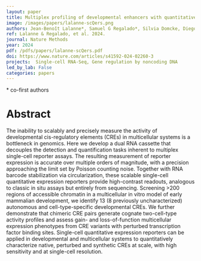 ```yaml
---
layout: paper
title: Multiplex profiling of developmental enhancers with quantitative, single-cell expression reporters
image: /images/papers/lalanne-scQers.png
authors: Jean-Benoît Lalanne*, Samuel G Regalado*, Silvia Domcke, Diego Calderon, Beth K Martin, Xiaoyi Li, Tony Li, Chase C Suiter, Choli Lee, Cole Trapnell, Jay Shendure
ref: Lalanne & Regalado, et al. 2024.
journal: Nature Methods
year: 2024
pdf: /pdfs/papers/lalanne-scQers.pdf
doi: https://www.nature.com/articles/s41592-024-02260-3
projects:  Single-cell RNA-Seq, Gene regulation by noncoding DNA
led_by_lab: False
categories: papers
---
```


\* co-first authors

# Abstract

The inability to scalably and precisely measure the activity of developmental cis-regulatory elements (CREs) in multicellular systems is a bottleneck in genomics. Here we develop a dual RNA cassette that decouples the detection and quantification tasks inherent to multiplex single-cell reporter assays. The resulting measurement of reporter expression is accurate over multiple orders of magnitude, with a precision approaching the limit set by Poisson counting noise. Together with RNA barcode stabilization via circularization, these scalable single-cell quantitative expression reporters provide high-contrast readouts, analogous to classic in situ assays but entirely from sequencing. Screening >200 regions of accessible chromatin in a multicellular in vitro model of early mammalian development, we identify 13 (8 previously uncharacterized) autonomous and cell-type-specific developmental CREs. We further demonstrate that chimeric CRE pairs generate cognate two-cell-type activity profiles and assess gain- and loss-of-function multicellular expression phenotypes from CRE variants with perturbed transcription factor binding sites. Single-cell quantitative expression reporters can be applied in developmental and multicellular systems to quantitatively characterize native, perturbed and synthetic CREs at scale, with high sensitivity and at single-cell resolution.

